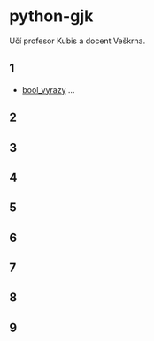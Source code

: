 # python-gjk

Učí profesor Kubis a docent Veškrna.

## 1
+ [bool_vyrazy](1/bool_vyrazy)
...

## 2

## 3

## 4

## 5

## 6

## 7

## 8

## 9
